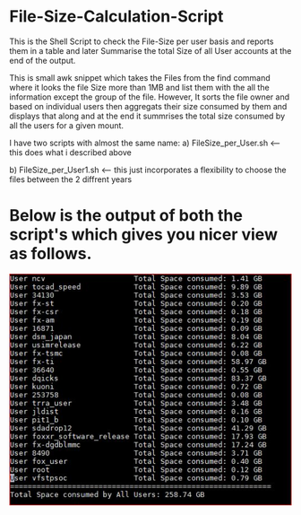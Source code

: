 # File-Size-Calculation-Script
This is the Shell Script to check the File-Size per user basis and reports them in a table and later Summarise the total Size of all User accounts at the end of the output.

This is small awk snippet which takes the Files from the find command where it looks the file Size more than 1MB and list them with the all the information except the group of the file. However, It sorts the file owner and based on individual users then aggregats their size consumed by them and displays that along and at the end it summrises the total size consumed by all the users for a given mount.

I have two scripts with almost the same name:
a) FileSize_per_User.sh  <-- this does what i described above

b) FileSize_per_User1.sh <-- this just incorporates a flexibility to choose the files between the 2 diffrent years 
 
# Below is the output of both the script's which gives you nicer view as follows.
![](File_Size.JPG)

